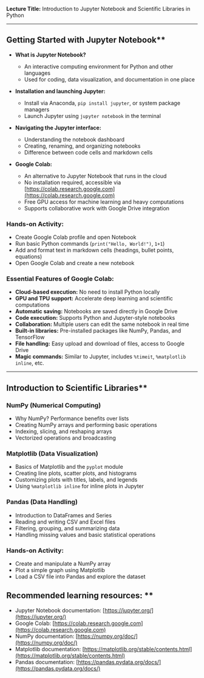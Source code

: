 **Lecture Title:** Introduction to Jupyter Notebook and Scientific Libraries in Python  

---


## Getting Started with Jupyter Notebook**
- **What is Jupyter Notebook?**
  - An interactive computing environment for Python and other languages
  - Used for coding, data visualization, and documentation in one place
- **Installation and launching Jupyter:**
  - Install via Anaconda, `pip install jupyter`, or system package managers
  - Launch Jupyter using `jupyter notebook` in the terminal
- **Navigating the Jupyter interface:**
  - Understanding the notebook dashboard
  - Creating, renaming, and organizing notebooks
  - Difference between code cells and markdown cells

- **Google Colab:**
  - An alternative to Jupyter Notebook that runs in the cloud
  - No installation required, accessible via [https://colab.research.google.com](https://colab.research.google.com)
  - Free GPU access for machine learning and heavy computations
  - Supports collaborative work with Google Drive integration

### **Hands-on Activity:**
  - Create Google Colab profile and open Notebook
  - Run basic Python commands (`print("Hello, World!")`, `1+1`)
  - Add and format text in markdown cells (headings, bullet points, equations)
  - Open Google Colab and create a new notebook



### **Essential Features of Google Colab:**
- **Cloud-based execution:** No need to install Python locally
- **GPU and TPU support:** Accelerate deep learning and scientific computations
- **Automatic saving:** Notebooks are saved directly in Google Drive
- **Code execution:** Supports Python and Jupyter-style notebooks
- **Collaboration:** Multiple users can edit the same notebook in real time
- **Built-in libraries:** Pre-installed packages like NumPy, Pandas, and TensorFlow
- **File handling:** Easy upload and download of files, access to Google Drive
- **Magic commands:** Similar to Jupyter, includes `%timeit`, `%matplotlib inline`, etc.

---

## Introduction to Scientific Libraries**
### **NumPy (Numerical Computing)**
- Why NumPy? Performance benefits over lists
- Creating NumPy arrays and performing basic operations
- Indexing, slicing, and reshaping arrays
- Vectorized operations and broadcasting

### **Matplotlib (Data Visualization)**
- Basics of Matplotlib and the `pyplot` module
- Creating line plots, scatter plots, and histograms
- Customizing plots with titles, labels, and legends
- Using `%matplotlib inline` for inline plots in Jupyter

### **Pandas (Data Handling)**
- Introduction to DataFrames and Series
- Reading and writing CSV and Excel files
- Filtering, grouping, and summarizing data
- Handling missing values and basic statistical operations

### **Hands-on Activity:**
- Create and manipulate a NumPy array
- Plot a simple graph using Matplotlib
- Load a CSV file into Pandas and explore the dataset

## Recommended learning resources: **
  - Jupyter Notebook documentation: [https://jupyter.org/](https://jupyter.org/)
  - Google Colab: [https://colab.research.google.com](https://colab.research.google.com)
  - NumPy documentation: [https://numpy.org/doc/](https://numpy.org/doc/)
  - Matplotlib documentation: [https://matplotlib.org/stable/contents.html](https://matplotlib.org/stable/contents.html)
  - Pandas documentation: [https://pandas.pydata.org/docs/](https://pandas.pydata.org/docs/)

